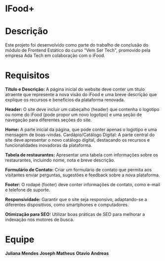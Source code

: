 # IFood+

# Descrição

Este projeto foi desenvolvido como parte do trabalho de conclusão do módulo de Frontend Estático do curso "Vem Ser Tech", 
promovido pela empresa Ada Tech em colaboração com o iFood.

# Requisitos

 **Título e Descrição:** A página inicial do website deve conter um título atraente que represente a nova visão do iFood e uma breve descrição que explique os recursos e benefícios da plataforma renovada.

**Header:** O site deve incluir um cabeçalho (header) que contenha o logotipo ou nome do iFood (pode propor um novo logotipo) e uma seção de navegação para diferentes seções do site.

**Home:** A parte inicial da página, que pode conter apenas o logotipo e uma mensagem de boas-vindas. Cardápio/Catálogo Digital: A parte central do site deve apresentar o novo catálogo digital, destacando os recursos e funcionalidades inovadoras da plataforma.

**Tabela de restaurantes:** Apresentar uma tabela com informações sobre os restaurantes, incluindo nome, nota e breve descrição.

**Formulário de Contato:** Criar um formulário de contato que permita aos visitantes enviar perguntas, sugestões e feedback sobre a nova plataforma.

**Footer:** O rodapé (footer) deve conter informações de contato, como e-mail e telefone de suporte. 

**Responsividade:** Garantir que o site seja responsivo, adaptando-se a diferentes dispositivos, como smartphones e computadores.

**Otimização para SEO:** Utilizar boas práticas de SEO para melhorar a indexação nos motores de busca.

# Equipe

**Juliana Mendes**
**Joseph Matheus**
**Otavio Andreas**
